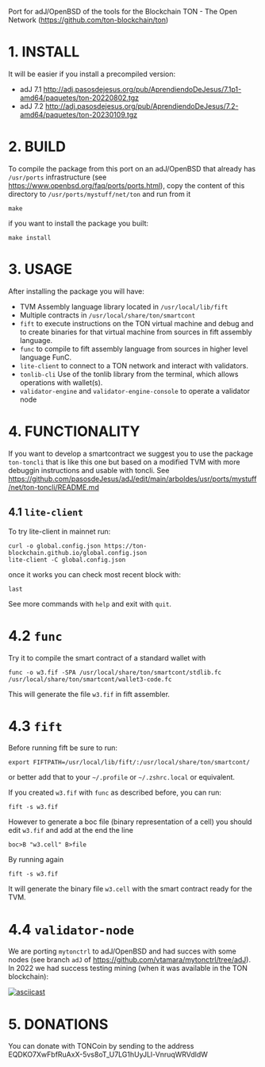 Port for adJ/OpenBSD of the tools for the Blockchain TON - The Open Network (<https://github.com/ton-blockchain/ton>) 

# 1. INSTALL

It will be easier if you install a precompiled version:
* adJ 7.1 <http://adj.pasosdejesus.org/pub/AprendiendoDeJesus/7.1p1-amd64/paquetes/ton-20220802.tgz>
* adJ 7.2 <http://adj.pasosdejesus.org/pub/AprendiendoDeJesus/7.2-amd64/paquetes/ton-20230109.tgz>


# 2. BUILD

To compile the package from this port on an adJ/OpenBSD that already has `/usr/ports` infrastructure (see <https://www.openbsd.org/faq/ports/ports.html>), copy the content of this directory to `/usr/ports/mystuff/net/ton` and run from it
```
make
```
if you want to install the package you built:
```
make install
```

# 3. USAGE

After installing the package you will have:
* TVM Assembly language library located in `/usr/local/lib/fift`
* Multiple contracts in `/usr/local/share/ton/smartcont`
* `fift` to execute instructions on the TON virtual machine and debug and to create binaries for that virtual machine from sources in fift assembly language.
* `func` to compile to fift assembly language from sources in higher level language FunC.
* `lite-client` to connect to a TON network and interact with validators.
* `tonlib-cli` Use of the tonlib library from the terminal, which allows operations with wallet(s).
* `validator-engine` and `validator-engine-console` to operate a validator node

# 4. FUNCTIONALITY

If you want to develop a smartcontract we suggest you to use the package `ton-toncli` that is like this one but based on a modified TVM with more debuggin instructions and usable with toncli. See <https://github.com/pasosdeJesus/adJ/edit/main/arboldes/usr/ports/mystuff/net/ton-toncli/README.md>

## 4.1 `lite-client`
To try lite-client in mainnet run:

```
curl -o global.config.json https://ton-blockchain.github.io/global.config.json
lite-client -C global.config.json
```

once it works you can check most recent block with:

```
last
```
See more commands with `help` and exit with `quit`.

# 4.2 `func`

Try it to compile the smart contract of a standard wallet with

```
func -o w3.fif -SPA /usr/local/share/ton/smartcont/stdlib.fc /usr/local/share/ton/smartcont/wallet3-code.fc
```
This will generate the file `w3.fif` in fift assembler.

# 4.3 `fift`

Before running fift be sure to run:
```
export FIFTPATH=/usr/local/lib/fift/:/usr/local/share/ton/smartcont/
```
or better add that to your `~/.profile` or `~/.zshrc.local` or equivalent.

If you created `w3.fif` with `func` as described before, you can run:
```
fift -s w3.fif 
```
However to generate a boc file (binary representation of a cell) you should edit `w3.fif` and add at the end the line
```
boc>B "w3.cell" B>file
```

By running again
```
fift -s w3.fif 
```
It will generate the binary file `w3.cell` with the smart contract ready for the TVM.


# 4.4 `validator-node`

We are porting `mytonctrl` to adJ/OpenBSD and had succes with some nodes (see branch `adJ` of <https://github.com/vtamara/mytonctrl/tree/adJ>). 
In 2022 we had success testing mining (when it was available in the TON blockchain):

[![asciicast](https://asciinema.org/a/dh8yxO2NTqQGqnNOfhN4cVTKq.png)](https://asciinema.org/a/dh8yxO2NTqQGqnNOfhN4cVTKq)

# 5. DONATIONS

You can donate with TONCoin by sending to the address EQDKO7XwFbfRuAxX-5vs8oT_U7LG1hUyJLl-VnruqWRVdldW
